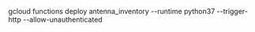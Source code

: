 gcloud functions deploy antenna_inventory --runtime python37 --trigger-http --allow-unauthenticated
